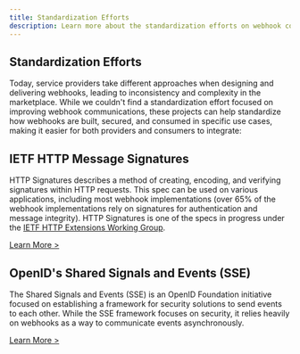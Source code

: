 ```yaml
---
title: Standardization Efforts
description: Learn more about the standardization efforts on webhook communications and security
---
```


## Standardization Efforts

Today, service providers take different approaches when designing and delivering webhooks, leading to inconsistency and complexity in the marketplace. 
While we couldn't find a standardization effort focused on improving webhook communications, these projects can help standardize how webhooks are built, secured, and consumed in specific use cases, making it easier for both providers and consumers to integrate:

## IETF HTTP Message Signatures

HTTP Signatures describes a method of creating, encoding, and verifying signatures within HTTP requests. This spec can be used on various applications, including most webhook implementations (over 65% of the webhook implementations rely on signatures for authentication and message integrity). HTTP Signatures is one of the specs in progress under the [IETF HTTP Extensions Working Group](https://httpwg.org/http-extensions/).

[Learn More >](https://httpwg.org/http-extensions/draft-ietf-httpbis-message-signatures.html)

## OpenID's Shared Signals and Events (SSE)

The Shared Signals and Events (SSE) is an OpenID Foundation initiative focused on establishing a framework for security solutions to send events to each other. While the SSE framework focuses on security, it relies heavily on webhooks as a way to communicate events asynchronously.

[Learn More >](https://openid.net/wg/sse/)
